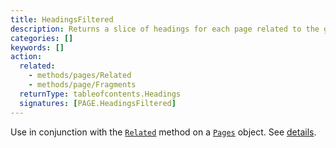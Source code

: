 ```yaml
---
title: HeadingsFiltered
description: Returns a slice of headings for each page related to the given page.
categories: []
keywords: []
action:
  related:
    - methods/pages/Related
    - methods/page/Fragments
  returnType: tableofcontents.Headings
  signatures: [PAGE.HeadingsFiltered]
---
```


Use in conjunction with the [`Related`] method on a [`Pages`] object. See&nbsp;[details].

[`Pages`]: /methods/pages/
[`Related`]: /methods/pages/related/
[details]: /content-management/related/#index-content-headings-in-related-content
